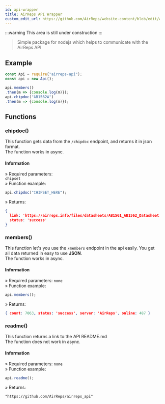 ```yaml
---
id: api-wrapper
title: AirReps API Wrapper
custom_edit_url: https://github.com/AirReps/website-content/blob/edit/api-wrapper.md
---
```


:::warning
This area is still under construction
:::

>Simple package for nodejs which helps to communicate with the AirReps API

## Example 
```js
const Api = require("airreps-api");
const api = new Api();

api.members()
.then(m => {console.log(m)});
api.chipdoc("AB1562A")
.then(m => {console.log(m)});
```  
  
## Functions  
  
### **chipdoc()**  
This function gets data from the ``/chipdoc`` endpoint, and returns it in json format.  
The function works in async.  
#### Information  
» Required parameters:  
``chipset``  
» Function example:  
```js
api.chipdoc("CHIPSET_HERE");
```  
» Returns:
```json
{
  link: 'https://airreps.info/files/datasheets/AB1561_AB1562_Datasheet.pdf',
  status: 'success'
}
```  
  
### **members()**  
This function let's you use the ``/members`` endpoint in the api easily. You get all data returned in easy to use **JSON**.  
The function works in async.  
#### Information  
» Required parameters:
``none``  
» Function example:  
```js
api.members();
```  
» Returns: 
```json
{ count: 7063, status: 'success', server: 'AirReps', online: 487 }
```  
  
### **readme()**  
This function returns a link to the API README.md  
The function does not work in async.  
#### Information  
» Required parameters:
``none``  
» Function example:  
```js
api.readme();
```  
» Returns: 
```
"https://github.com/AirReps/airreps_api"
```  
  
